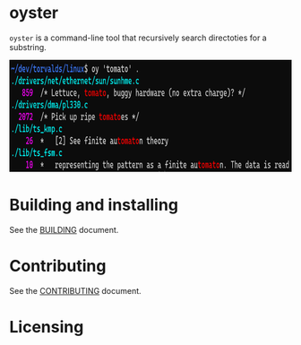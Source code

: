 # oyster

`oyster` is a command-line tool that recursively search directoties for a substring.

<p>
  <img height="200" src="images/demo.png"/>  
</p>

# Building and installing

See the [BUILDING](BUILDING.md) document.

# Contributing

See the [CONTRIBUTING](CONTRIBUTING.md) document.

# Licensing

<!--
Please go to https://choosealicense.com/ and choose a license that fits your
needs. GNU GPLv3 is a pretty nice option ;-)
-->
